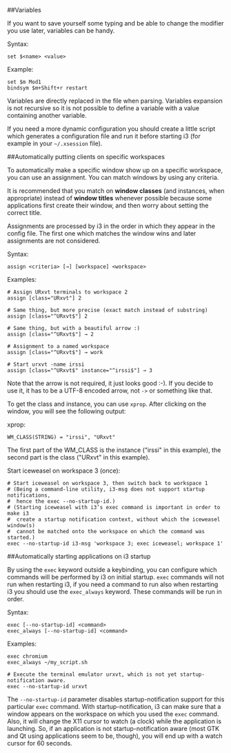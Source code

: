 ##Variables

If you want to save yourself some typing and be able to change the modifier you use later,
variables can be handy.

Syntax:

```
set $<name> <value>
```

Example:

```
set $m Mod1
bindsym $m+Shift+r restart
```

Variables are directly replaced in the file when parsing. Variables expansion is not recursive
so it is not possible to define a variable with a value containing another variable.

If you need a more dynamic configuration you should create a little script which generates a configuration file and run it before starting i3 (for example in your `~/.xsession` file).

##Automatically putting clients on specific workspaces

To automatically make a specific window show up on a specific workspace, you can use an assignment. You can match windows by using any criteria.

It is recommended that you match on **window classes** (and instances, when appropriate)
instead of **window titles** whenever possible because some applications first create their window,
and then worry about setting the correct title.

Assignments are processed by i3 in the order in which they appear in the config file. The first one which matches the window wins and later assignments are not considered.

Syntax:

```
assign <criteria> [→] [workspace] <workspace>
```

Examples:

```
# Assign URxvt terminals to workspace 2
assign [class="URxvt"] 2

# Same thing, but more precise (exact match instead of substring)
assign [class="^URxvt$"] 2

# Same thing, but with a beautiful arrow :)
assign [class="^URxvt$"] → 2

# Assignment to a named workspace
assign [class="^URxvt$"] → work

# Start urxvt -name irssi
assign [class="^URxvt$" instance="^irssi$"] → 3
```

Note that the arrow is not required, it just looks good :-). If you decide to use it, it has to be a
UTF-8 encoded arrow, not `->` or something like that.

To get the class and instance, you can use `xprop`. After clicking on the window, you will see the
following output:

xprop:

```
WM_CLASS(STRING) = "irssi", "URxvt"
```

The first part of the WM_CLASS is the instance ("irssi" in this example), the second part is the class ("URxvt" in this example).

Start iceweasel on workspace 3 (once):

```
# Start iceweasel on workspace 3, then switch back to workspace 1
# (Being a command-line utility, i3-msg does not support startup notifications,
#  hence the exec --no-startup-id.)
# (Starting iceweasel with i3’s exec command is important in order to make i3
#  create a startup notification context, without which the iceweasel window(s)
#  cannot be matched onto the workspace on which the command was started.)
exec --no-startup-id i3-msg 'workspace 3; exec iceweasel; workspace 1'
```

##Automatically starting applications on i3 startup

By using the `exec` keyword outside a keybinding, you can configure which commands will be performed
by i3 on initial startup. `exec` commands will not run when restarting i3, if you need a command to
run also when restarting i3 you should use the `exec_always` keyword. These commands will be run in order.

Syntax:

```
exec [--no-startup-id] <command>
exec_always [--no-startup-id] <command>
```

Examples:

```
exec chromium
exec_always ~/my_script.sh

# Execute the terminal emulator urxvt, which is not yet startup-notification aware.
exec --no-startup-id urxvt
```

The `--no-startup-id` parameter disables startup-notification support for this
particular `exec` command. With startup-notification, i3 can make sure that a window appears
on the workspace on which you used the `exec` command. Also, it will change the X11 cursor to watch
(a clock) while the application is launching. So, if an application is not startup-notification aware
(most GTK and Qt using applications seem to be, though), you will end up with a
watch cursor for 60 seconds.
